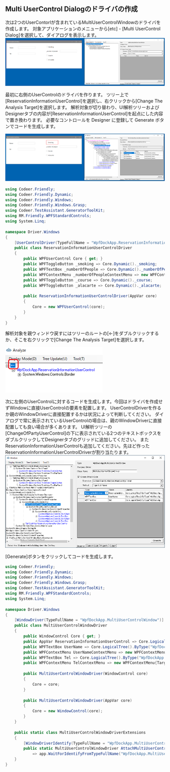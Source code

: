 ## Multi UserControl Dialogのドライバの作成

次は2つのUserContorlが含まれているMultiUserControlWindowのドライバを作成します。
対象アプリケーションのメニューから[etc] - [Multi UserControl Dialog]を選択して、ダイアログを表示します。
![UserControlDriver.Analyze.png](../Img/UserControlDriver.Analyze.png)

最初に右側のUserControlのドライバを作ります。
ツリー上で[ReservationInformationUserControl]を選択し、右クリックから[Change The Analysis Target]を選択します。
解析対象が切り替わり、UI解析ツリーおよびDesignerタブの内容が[ReservationInformationUserControl]を起点にした内容で置き換わります。
必要なコントロールを Designer に登録して Generate ボタンでコードを生成します。

![UserControlDriver.ChangeTheAnalysisTarget.png](../Img/UserControlDriver.ChangeTheAnalysisTarget.png)

```cs
using Codeer.Friendly;
using Codeer.Friendly.Dynamic;
using Codeer.Friendly.Windows;
using Codeer.Friendly.Windows.Grasp;
using Codeer.TestAssistant.GeneratorToolKit;
using RM.Friendly.WPFStandardControls;
using System.Linq;

namespace Driver.Windows
{
    [UserControlDriver(TypeFullName = "WpfDockApp.ReservationInformationUserControl")]
    public class ReservationInformationUserControlDriver
    {
        public WPFUserControl Core { get; }
        public WPFToggleButton _smoking => Core.Dynamic()._smoking; 
        public WPFTextBox _numberOfPeople => Core.Dynamic()._numberOfPeople; 
        public WPFContextMenu _numberOfPeopleContextMenu => new WPFContextMenu{Target = NumberOfPeople.AppVar};
        public WPFToggleButton _course => Core.Dynamic()._course; 
        public WPFToggleButton _alacarte => Core.Dynamic()._alacarte; 

        public ReservationInformationUserControlDriver(AppVar core)
        {
            Core = new WPFUserControl(core);
        }
    }
}
```
解析対象を親ウィンドウ戻すにはツリーのルートの[←]をダブルクリックするか、そこを右クリックで[Change The Analysis Target]を選択します。

![UserControlDriver.ReturnParent.png](../Img/UserControlDriver.ReturnParent.png)

次に左側のUserControlに対するコードを生成します。今回はドライバを作成せずWindowに直接UserControlの要素を配置します。
UserControlDriverを作るか親のWindowDriverに直接配置するかは状況によって判断してください。
ダイアログで常に表示されているUserControlの場合は、親のWindowDriverに直接配置しても良い場合が多くあります。
UI解析ツリーの[ChangeOfPartyUserControl]の下に表示されている2つのテキストボックスをダブルクリックしてDesignerタブのグリッドに追加してください。
またReservationInformationUserControlも追加してください。先ほど作ったReservationInformationUserControlDriverが割り当たります。
![UserControlDriver.Form.png](../Img/UserControlDriver.Form.png)

[Generate]ボタンをクリックしてコードを生成します。

```cs
using Codeer.Friendly;
using Codeer.Friendly.Dynamic;
using Codeer.Friendly.Windows;
using Codeer.Friendly.Windows.Grasp;
using Codeer.TestAssistant.GeneratorToolKit;
using RM.Friendly.WPFStandardControls;
using System.Linq;

namespace Driver.Windows
{
    [WindowDriver(TypeFullName = "WpfDockApp.MultiUserControlWindow")]
    public class MultiUserControlWindowDriver
    {
        public WindowControl Core { get; }
        public AppVar ReservationInformationUserControl => Core.LogicalTree().ByType("WpfDockApp.ReservationInformationUserControl").Single().Dynamic(); 
        public WPFTextBox UserName => Core.LogicalTree().ByType("WpfDockApp.ChargeOfPartyUserControl").Single().LogicalTree().ByBinding("UserName").Single().Dynamic(); 
        public WPFContextMenu UserNameContextMenu => new WPFContextMenu{Target = UserName.AppVar};
        public WPFTextBox Tel => Core.LogicalTree().ByType("WpfDockApp.ChargeOfPartyUserControl").Single().LogicalTree().ByBinding("Tel").Single().Dynamic(); 
        public WPFContextMenu TelContextMenu => new WPFContextMenu{Target = Tel.AppVar};

        public MultiUserControlWindowDriver(WindowControl core)
        {
            Core = core;
        }

        public MultiUserControlWindowDriver(AppVar core)
        {
            Core = new WindowControl(core);
        }
    }

    public static class MultiUserControlWindowDriverExtensions
    {
        [WindowDriverIdentify(TypeFullName = "WpfDockApp.MultiUserControlWindow")]
        public static MultiUserControlWindowDriver AttachMultiUserControlWindow(this WindowsAppFriend app)
            => app.WaitForIdentifyFromTypeFullName("WpfDockApp.MultiUserControlWindow").Dynamic();
    }
}
```
